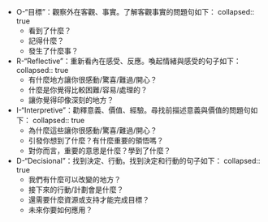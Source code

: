 - O-“目標”：觀察外在客觀、事實。了解客觀事實的問題句如下：
  collapsed:: true
	- 看到了什麼？
	- 記得什麼？
	- 發生了什麼事？
- R-“Reflective”：重新看內在感受、反應。喚起情緒與感受的句子如下：
  collapsed:: true
	- 有什麼地方讓你很感動/驚喜/難過/開心？
	- 什麼是你覺得比較困難/容易/處理的？
	- 讓你覺得印像深刻的地方？
- I-“Interpretive”：勸釋意義、價值、經驗。尋找前描述意義與價值的問題句如下：
  collapsed:: true
	- 為什麼這些讓你很感動/驚喜/難過/開心？
	- 引發你想到了什麼？有什麼重要的領悟嗎？
	- 對你而言，重要的意思是什麼？學到了什麼？
- D-“Decisional”：找到決定、行動。找到決定和行動的句子如下：
  collapsed:: true
	- 我們有什麼可以改變的地方？
	- 接下來的行動/計劃會是什麼？
	- 還需要什麼資源或支持才能完成目標？
	- 未來你要如何應用？